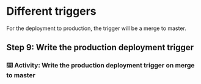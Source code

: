 # Different triggers

For the deployment to production, the trigger will be a merge to master.

## Step 9: Write the production deployment trigger

### :keyboard: Activity: Write the production deployment trigger on merge to master